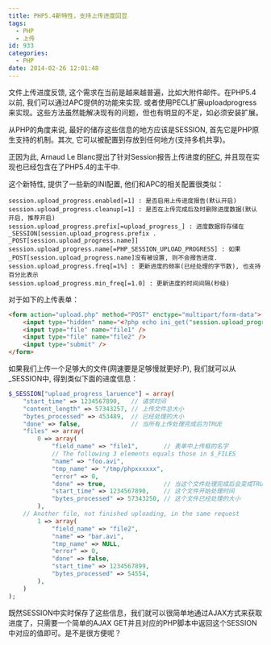 ```yaml
---
title: PHP5.4新特性，支持上传进度回显
tags:
  - PHP
  - 上传
id: 933
categories:
  - PHP
date: 2014-02-26 12:01:48
---
```


文件上传进度反馈, 这个需求在当前是越来越普遍，比如大附件邮件。在PHP5.4以前, 我们可以通过APC提供的功能来实现. 或者使用PECL扩展uploadprogress来实现。这些方法虽然能解决现有的问题，但也有明显的不足，如必须安装扩展。

从PHP的角度来说, 最好的储存这些信息的地方应该是SESSION, 首先它是PHP原生支持的机制。其次, 它可以被配置到存放到任何地方(支持多机共享)。

正因为此, Arnaud Le Blanc提出了针对Session报告上传进度的[RFC](http://wiki.php.net/rfc/session_upload_progress), 并且现在实现也已经包含在了PHP5.4的主干中.

这个新特性, 提供了一些新的INI配置, 他们和APC的相关配置很类似：
```
session.upload_progress.enabled[=1] : 是否启用上传进度报告(默认开启)
session.upload_progress.cleanup[=1] : 是否在上传完成后及时删除进度数据(默认开启, 推荐开启)
session.upload_progress.prefix[=upload_progress_] : 进度数据将存储在_SESSION[session.upload_progress.prefix . _POST[session.upload_progress.name]]
session.upload_progress.name[=PHP_SESSION_UPLOAD_PROGRESS] : 如果_POST[session.upload_progress.name]没有被设置, 则不会报告进度.
session.upload_progress.freq[=1%] : 更新进度的频率(已经处理的字节数), 也支持百分比表示
session.upload_progress.min_freq[=1.0] : 更新进度的时间间隔(秒级)
```

对于如下的上传表单：

```html
<form action="upload.php" method="POST" enctype="multipart/form-data">
	<input type="hidden" name="<?php echo ini_get("session.upload_progress.name"); ?>" value="laruence" />
	<input type="file" name="file1" />
	<input type="file" name="file2" />
	<input type="submit" />
</form>
```

如果我们上传一个足够大的文件(网速要是足够慢就更好:P), 我们就可以从_SESSION中, 得到类似下面的进度信息：

```php
$_SESSION["upload_progress_laruence"] = array(
	"start_time" => 1234567890,   // 请求时间
	"content_length" => 57343257, // 上传文件总大小
	"bytes_processed" => 453489,  // 已经处理的大小
	"done" => false,              // 当所有上传处理完成后为TRUE
	"files" => array(
		0 => array(
			"field_name" => "file1",       // 表单中上传框的名字
			// The following 3 elements equals those in $_FILES
			"name" => "foo.avi",
			"tmp_name" => "/tmp/phpxxxxxx",
			"error" => 0,
			"done" => true,                // 当这个文件处理完成后会变成TRUE
			"start_time" => 1234567890,    // 这个文件开始处理时间
			"bytes_processed" => 57343250, // 这个文件已经处理的大小
		),
	// Another file, not finished uploading, in the same request
		1 => array(
			"field_name" => "file2",
			"name" => "bar.avi",
			"tmp_name" => NULL,
			"error" => 0,
			"done" => false,
			"start_time" => 1234567899,
			"bytes_processed" => 54554,
		),
	)
);
```

既然SESSION中实时保存了这些信息，我们就可以很简单地通过AJAX方式来获取进度了，只需要一个简单的AJAX GET并且对应的PHP脚本中返回这个SESSION中对应的值即可。是不是很方便呢？
